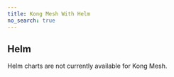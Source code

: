 ```yaml
---
title: Kong Mesh With Helm
no_search: true
---
```


## Helm

Helm charts are not currently available for Kong Mesh.